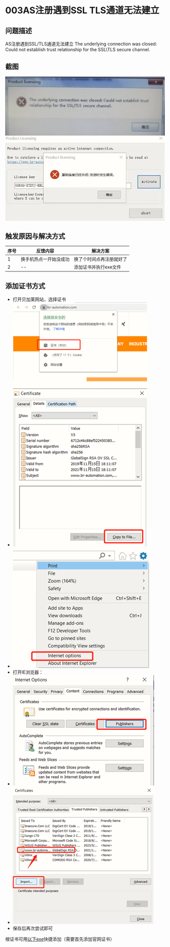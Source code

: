 # 003AS注册遇到SSL TLS通道无法建立
## 问题描述
AS注册遇到SSL/TLS通道无法建立
The underlying connection was closed: Could not establish trust relationship for the SSL\TLS secure channel.
## 截图
![Img](./FILES/003AS注册遇到SSLTLS通道无法建立.md/img-20220713152731.png)
![Img](./FILES/003AS注册遇到SSLTLS通道无法建立.md/img-20220713152739.png)


## 触发原因与解决方式

| 序号 | 反馈内容 | 解决方案 |
| -- | -- | -- |
| 1 | 换手机热点一开始没成功 | 换了个时间点再注册就好了 |
| 2 | -- | 添加证书并执行exe文件 |

## 添加证书方式
- 打开贝加莱网站，选择证书
- ![Img](./FILES/003AS注册遇到SSLTLS通道无法建立.md/img-20220713153053.png)
- ![Img](./FILES/003AS注册遇到SSLTLS通道无法建立.md/img-20220713153107.png)
- 打开IE浏览器：
- ![Img](./FILES/003AS注册遇到SSLTLS通道无法建立.md/img-20220713153129.png)
- ![Img](./FILES/003AS注册遇到SSLTLS通道无法建立.md/img-20220713153140.png)
- 保存后再次尝试即可

根证书可用[以下exe](./FILES/003AS注册遇到SSLTLS通道无法建立.md/双击运行自动添加根证书.7z)快捷添加（需要首先添加官网证书）
